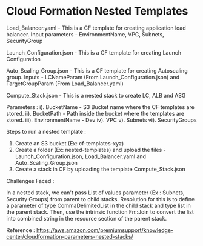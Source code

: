 # Cloud Formation Nested Templates
Load_Balancer.yaml - This is a CF template for creating application load balancer. Input parameters - EnvironmentName, VPC, Subnets, SecurityGroup

Launch_Configuration.json - This is a CF template for creating Launch Configuration

Auto_Scaling_Group.json - This is a CF template for creating Autoscaling group. Inputs - LCNameParam (From Launch_Configuration.json) and TargetGroupParam (From Load_Balancer.yaml)

Compute_Stack.json - This is a nested stack to create LC, ALB and ASG
                     
Parameters :
i). BucketName - S3 Bucket name where the CF templates are stored.
ii). BucketPath - Path inside the bucket where the templates are stored.
iii). EnvironmentName - Dev
iv). VPC 
v). Subnets
vi). SecurityGroups

Steps to run a nested template :
1. Create an S3 bucket (Ex: cf-templates-xyz)
2. Create a folder (Ex: nested-templates) and upload the files - Launch_Configuration.json, Load_Balancer.yaml and Auto_Scaling_Group.json
3. Create a stack in CF by uploading the template Compute_Stack.json

Challenges Faced :

In a nested stack, we can't pass List of values parameter (Ex : Subnets, Security Groups) from parent to child stacks. Resolution for this is to define a parameter of type CommaDelimitedList in the child stack and type list in the parent stack. Then, use the intrinsic function Fn::Join to convert the list into combined string in the resource section of the parent stack.

Reference : https://aws.amazon.com/premiumsupport/knowledge-center/cloudformation-parameters-nested-stacks/
